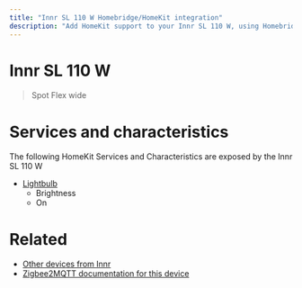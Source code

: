 ```yaml
---
title: "Innr SL 110 W Homebridge/HomeKit integration"
description: "Add HomeKit support to your Innr SL 110 W, using Homebridge, Zigbee2MQTT and homebridge-z2m."
---
```

<!---
This file has been GENERATED using src/docgen/docgen.ts
DO NOT EDIT THIS FILE MANUALLY!
-->
# Innr SL 110 W
> Spot Flex wide


# Services and characteristics
The following HomeKit Services and Characteristics are exposed by
the Innr SL 110 W

* [Lightbulb](../../light.md)
  * Brightness
  * On


# Related
* [Other devices from Innr](../index.md#innr)
* [Zigbee2MQTT documentation for this device](https://www.zigbee2mqtt.io/devices/SL_110_W.html)